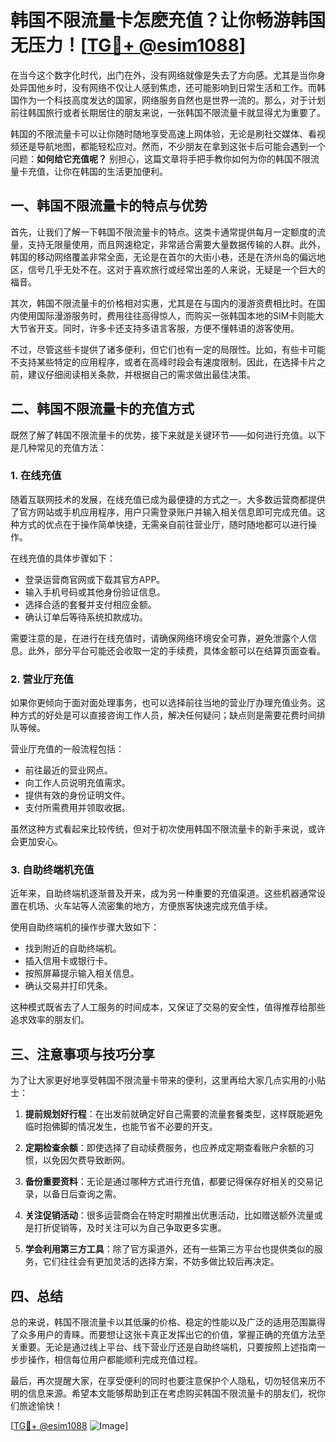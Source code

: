 # 韩国不限流量卡怎麽充值？让你畅游韩国无压力！[[TG💪+ @esim1088](https://t.me/s/esim1088)]

在当今这个数字化时代，出门在外，没有网络就像是失去了方向感。尤其是当你身处异国他乡时，没有网络不仅让人感到焦虑，还可能影响到日常生活和工作。而韩国作为一个科技高度发达的国家，网络服务自然也是世界一流的。那么，对于计划前往韩国旅行或者长期居住的朋友来说，一张韩国不限流量卡就显得尤为重要了。

韩国的不限流量卡可以让你随时随地享受高速上网体验，无论是刷社交媒体、看视频还是导航地图，都能轻松应对。然而，不少朋友在拿到这张卡后可能会遇到一个问题：**如何给它充值呢？** 别担心，这篇文章将手把手教你如何为你的韩国不限流量卡充值，让你在韩国的生活更加便利。

## 一、韩国不限流量卡的特点与优势

首先，让我们了解一下韩国不限流量卡的特点。这类卡通常提供每月一定额度的流量，支持无限量使用，而且网速稳定，非常适合需要大量数据传输的人群。此外，韩国的移动网络覆盖非常全面，无论是在首尔的大街小巷，还是在济州岛的偏远地区，信号几乎无处不在。这对于喜欢旅行或经常出差的人来说，无疑是一个巨大的福音。

其次，韩国不限流量卡的价格相对实惠，尤其是在与国内的漫游资费相比时。在国内使用国际漫游服务时，费用往往高得惊人，而购买一张韩国本地的SIM卡则能大大节省开支。同时，许多卡还支持多语言客服，方便不懂韩语的游客使用。

不过，尽管这些卡提供了诸多便利，但它们也有一定的局限性。比如，有些卡可能不支持某些特定的应用程序，或者在高峰时段会有速度限制。因此，在选择卡片之前，建议仔细阅读相关条款，并根据自己的需求做出最佳决策。

## 二、韩国不限流量卡的充值方式

既然了解了韩国不限流量卡的优势，接下来就是关键环节——如何进行充值。以下是几种常见的充值方法：

### 1. 在线充值

随着互联网技术的发展，在线充值已成为最便捷的方式之一。大多数运营商都提供了官方网站或手机应用程序，用户只需登录账户并输入相关信息即可完成充值。这种方式的优点在于操作简单快捷，无需亲自前往营业厅，随时随地都可以进行操作。

在线充值的具体步骤如下：
- 登录运营商官网或下载其官方APP。
- 输入手机号码或其他身份验证信息。
- 选择合适的套餐并支付相应金额。
- 确认订单后等待系统扣款成功。

需要注意的是，在进行在线充值时，请确保网络环境安全可靠，避免泄露个人信息。此外，部分平台可能还会收取一定的手续费，具体金额可以在结算页面查看。

### 2. 营业厅充值

如果你更倾向于面对面处理事务，也可以选择前往当地的营业厅办理充值业务。这种方式的好处是可以直接咨询工作人员，解决任何疑问；缺点则是需要花费时间排队等候。

营业厅充值的一般流程包括：
- 前往最近的营业网点。
- 向工作人员说明充值需求。
- 提供有效的身份证明文件。
- 支付所需费用并领取收据。

虽然这种方式看起来比较传统，但对于初次使用韩国不限流量卡的新手来说，或许会更加安心。

### 3. 自助终端机充值

近年来，自助终端机逐渐普及开来，成为另一种重要的充值渠道。这些机器通常设置在机场、火车站等人流密集的地方，方便旅客快速完成充值手续。

使用自助终端机的操作步骤大致如下：
- 找到附近的自助终端机。
- 插入信用卡或银行卡。
- 按照屏幕提示输入相关信息。
- 确认交易并打印凭条。

这种模式既省去了人工服务的时间成本，又保证了交易的安全性，值得推荐给那些追求效率的朋友们。

## 三、注意事项与技巧分享

为了让大家更好地享受韩国不限流量卡带来的便利，这里再给大家几点实用的小贴士：

1. **提前规划好行程**：在出发前就确定好自己需要的流量套餐类型，这样既能避免临时抱佛脚的情况发生，也能节省不必要的开支。

2. **定期检查余额**：即使选择了自动续费服务，也应养成定期查看账户余额的习惯，以免因欠费导致断网。

3. **备份重要资料**：无论是通过哪种方式进行充值，都要记得保存好相关的交易记录，以备日后查询之需。

4. **关注促销活动**：很多运营商会在特定时期推出优惠活动，比如赠送额外流量或是打折促销等，及时关注可以为自己争取更多实惠。

5. **学会利用第三方工具**：除了官方渠道外，还有一些第三方平台也提供类似的服务，它们往往会有更加灵活的选择方案，不妨多做比较后再决定。

## 四、总结

总的来说，韩国不限流量卡以其低廉的价格、稳定的性能以及广泛的适用范围赢得了众多用户的青睐。而要想让这张卡真正发挥出它的价值，掌握正确的充值方法至关重要。无论是通过线上平台、线下营业厅还是自助终端机，只要按照上述指南一步步操作，相信每位用户都能顺利完成充值过程。

最后，再次提醒大家，在享受便利的同时也要注意保护个人隐私，切勿轻信来历不明的信息来源。希望本文能够帮助到正在考虑购买韩国不限流量卡的朋友们，祝你们旅途愉快！

[[TG💪+ @esim1088](https://t.me/s/esim1088) ![Image](https://i.postimg.cc/4NQfJmqS/Snipaste-2025-05-13-00-14-12.png)]